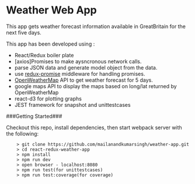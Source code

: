 # Weather Web App
This app gets weather forecast information available in GreatBritain for the next five days.

This app has been developed using :

* React/Redux boiler plate 
* [axios]Promises to make aysncronous network calls.
* parse JSON data and generate model object from the data.
* use [redux-promise](https://github.com/acdlite/redux-promise) middleware for handling promises.
* [OpenWeatherMap](http://openweathermap.org) API to get weather forecast for 5 days.
* google maps API to display the maps based on long/lat returned by OpenWeatherMap
* react-d3 for plotting graphs
* JEST framework for snapshot and unittestcases

###Getting Started###

Checkout this repo, install dependencies, then start webpack server with the following:

```
	> git clone https://github.com/mailanandkumarsingh/weather-app.git
	> cd react-redux-weather-app
	> npm install
	> npm run dev
	> open browser - localhost:8080
	> npm run test(for unittestcases)
	> npm run test:coverage(for coverage)
```
